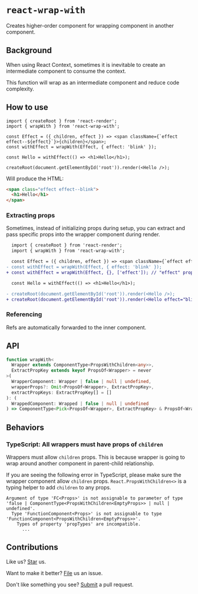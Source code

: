 # `react-wrap-with`

Creates higher-order component for wrapping component in another component.

## Background

When using React Context, sometimes it is inevitable to create an intermediate component to consume the context.

This function will wrap as an intermediate component and reduce code complexity.

## How to use

```tsx
import { createRoot } from 'react-render';
import { wrapWith } from 'react-wrap-with';

const Effect = ({ children, effect }) => <span className={`effect effect--${effect}`}>{children}</span>;
const withEffect = wrapWith(Effect, { effect: 'blink' });

const Hello = withEffect(() => <h1>Hello</h1>);

createRoot(document.getElementById('root')).render(<Hello />);
```

Will produce the HTML:

```html
<span class="effect effect--blink">
  <h1>Hello</h1>
</span>
```

### Extracting props

Sometimes, instead of initializing props during setup, you can extract and pass specific props into the wrapper component during render.

```diff
  import { createRoot } from 'react-render';
  import { wrapWith } from 'react-wrap-with';

  const Effect = ({ children, effect }) => <span className={`effect effect--${effect}`}>{children}</span>;
- const withEffect = wrapWith(Effect, { effect: 'blink' });
+ const withEffect = wrapWith(Effect, {}, ['effect']); // "effect" prop will be extracted during render and passed to the wrapper component <Effect>.

  const Hello = withEffect(() => <h1>Hello</h1>);

- createRoot(document.getElementById('root')).render(<Hello />);
+ createRoot(document.getElementById('root')).render(<Hello effect="blink" />); // Specifying "effect" prop during render.
```

### Referencing

Refs are automatically forwarded to the inner component.

## API

```ts
function wrapWith<
  Wrapper extends ComponentType<PropsWithChildren<any>>,
  ExtractPropKey extends keyof PropsOf<Wrapper> = never
>(
  WrapperComponent: Wrapper | false | null | undefined,
  wrapperProps?: Omit<PropsOf<Wrapper>, ExtractPropKey>,
  extractPropKeys: ExtractPropKey[] = []
): (
  WrappedComponent: Wrapped | false | null | undefined
) => ComponentType<Pick<PropsOf<Wrapper>, ExtractPropKey> & PropsOf<Wrapped>>;
```

## Behaviors

### TypeScript: All wrappers must have props of `children`

Wrappers must allow `children` props. This is because wrapper is going to wrap around another component in parent-child relationship.

If you are seeing the following error in TypeScript, please make sure the wrapper component allow `children` props. `React.PropsWithChildren<>` is a typing helper to add `children` to any props.

```
Argument of type 'FC<Props>' is not assignable to parameter of type 'false | ComponentType<PropsWithChildren<EmptyProps>> | null | undefined'.
  Type 'FunctionComponent<Props>' is not assignable to type 'FunctionComponent<PropsWithChildren<EmptyProps>>'.
    Types of property 'propTypes' are incompatible.
      ...
```

## Contributions

Like us? [Star](https://github.com/compulim/react-wrap-with/stargazers) us.

Want to make it better? [File](https://github.com/compulim/react-wrap-with/issues) us an issue.

Don't like something you see? [Submit](https://github.com/compulim/react-wrap-with/pulls) a pull request.
